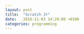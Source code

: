```yaml
---
layout: post
title:  "Scratch Jr"
date:   2016-11-03 14:20:00 +0100
categories: programming
---
```

